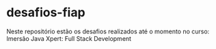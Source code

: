# desafios-fiap
Neste repositório estão os desafios realizados até o momento no curso: Imersão Java Xpert: Full Stack Development
